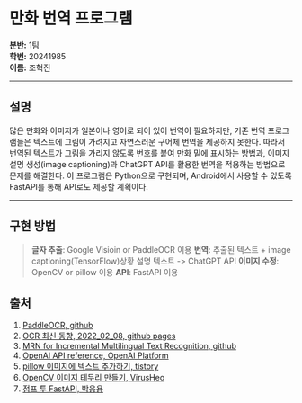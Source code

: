 # 만화 번역 프로그램

**분반:** 1팀  
**학번:** 20241985  
**이름:** 조혁진  

---

## 설명

많은 만화와 이미지가 일본어나 영어로 되어 있어 번역이 필요하지만, 기존 번역 프로그램들은 텍스트에 그림이 가려지고 자연스러운 구어체 번역을 제공하지 못한다. 따라서 번역된 텍스트가 그림을 가리지 않도록 번호를 붙여 만화 밑에 표시하는 방법과, 이미지 설명 생성(image captioning)과 ChatGPT API를 활용한 번역을 적용하는 방법으로 문제를 해결한다. 이 프로그램은 Python으로 구현되며, Android에서 사용할 수 있도록 FastAPI를 통해 API로도 제공할 계획이다.

<hr/>

## 구현 방법

> __글자 추출__: Google Visioin or PaddleOCR 이용
> __번역__: 추출된 텍스트 + image captioning(TensorFlow)상황 설명 텍스트 -> ChatGPT API
> __이미지 수정__: OpenCV or pillow 이용
> __API__: FastAPI 이용

## 출처
1. [PaddleOCR, github](https://github.com/PaddlePaddle/PaddleOCR/blob/main/README_en.md)
2. [OCR 최신 동향, 2022_02_08, github pages](https://yongwookha.github.io/MachineLearning/2022-02-08-current-ocrs)
3. [MRN for Incremental Multilingual Text Recognition, github](https://github.com/simplify23/MRN/blob/main/README.md)
4. [OpenAI API reference, OpenAI Platform](https://platform.openai.com/docs/api-reference/introduction)
5. [pillow 이미지에 텍스트 추가하기, tistory](https://daco2020.tistory.com/832)
6. [OpenCV 이미지 테두리 만들기, VirusHeo](https://virusheo.blogspot.com/2022/05/220528.html)
7. [점프 투 FastAPI, 박응용](https://wikidocs.net/book/8531)

